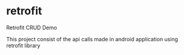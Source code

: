 # retrofit
Retrofit CRUD Demo

This project consist of the api calls made in android application using retrofit library
